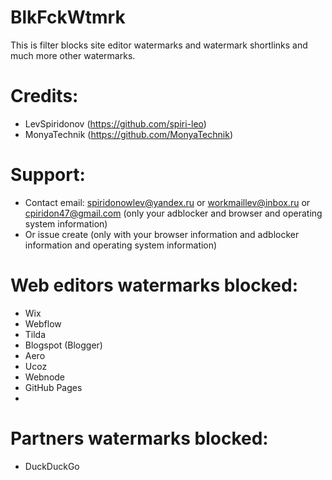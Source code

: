 # BlkFckWtmrk
This is filter blocks site editor watermarks and watermark shortlinks and much more other watermarks.

# Credits:
+ LevSpiridonov (https://github.com/spiri-leo)
+ MonyaTechnik (https://github.com/MonyaTechnik)

# Support:
+ Contact email: spiridonowlev@yandex.ru or workmaillev@inbox.ru or cpiridon47@gmail.com (only your adblocker and browser and operating system information)
+ Or issue create (only with your browser information and adblocker information and operating system information)

# Web editors watermarks blocked:
+ Wix
+ Webflow
+ Tilda
+ Blogspot (Blogger)
+ Aero
+ Ucoz
+ Webnode
+ GitHub Pages
+ 
# Partners watermarks blocked:
+ DuckDuckGo
